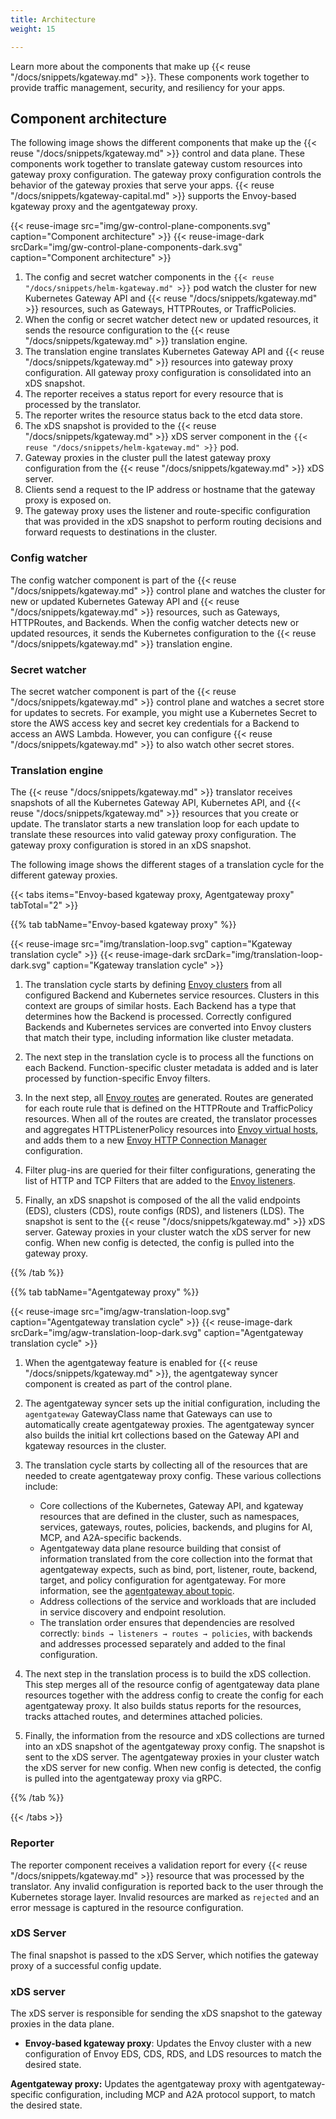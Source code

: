 ```yaml
---
title: Architecture
weight: 15

---
```


Learn more about the components that make up {{< reuse "/docs/snippets/kgateway.md" >}}. These components work together to provide traffic management, security, and resiliency for your apps.

## Component architecture

The following image shows the different components that make up the {{< reuse "/docs/snippets/kgateway.md" >}} control and data plane. These components work together to translate gateway custom resources into gateway proxy configuration. The gateway proxy configuration controls the behavior of the gateway proxies that serve your apps.  {{< reuse "/docs/snippets/kgateway-capital.md" >}} supports the Envoy-based kgateway proxy and the agentgateway proxy.

{{< reuse-image src="img/gw-control-plane-components.svg" caption="Component architecture" >}}
{{< reuse-image-dark srcDark="img/gw-control-plane-components-dark.svg" caption="Component architecture" >}}

<!--Source https://app.excalidraw.com/s/AKnnsusvczX/1HkLXOmi9BF-->

1. The config and secret watcher components in the `{{< reuse "/docs/snippets/helm-kgateway.md" >}}` pod watch the cluster for new Kubernetes Gateway API and {{< reuse "/docs/snippets/kgateway.md" >}} resources, such as Gateways, HTTPRoutes, or TrafficPolicies.
2. When the config or secret watcher detect new or updated resources, it sends the resource configuration to the {{< reuse "/docs/snippets/kgateway.md" >}} translation engine. 
3. The translation engine translates Kubernetes Gateway API and {{< reuse "/docs/snippets/kgateway.md" >}} resources into gateway proxy configuration. All gateway proxy configuration is consolidated into an xDS snapshot.
4. The reporter receives a status report for every resource that is processed by the translator. 
5. The reporter writes the resource status back to the etcd data store. 
6. The xDS snapshot is provided to the {{< reuse "/docs/snippets/kgateway.md" >}} xDS server component in the `{{< reuse "/docs/snippets/helm-kgateway.md" >}}` pod. 
7. Gateway proxies in the cluster pull the latest gateway proxy configuration from the {{< reuse "/docs/snippets/kgateway.md" >}} xDS server.
8. Clients send a request to the IP address or hostname that the gateway proxy is exposed on. 
9. The gateway proxy uses the listener and route-specific configuration that was provided in the xDS snapshot to perform routing decisions and forward requests to destinations in the cluster.

### Config watcher 

The config watcher component is part of the {{< reuse "/docs/snippets/kgateway.md" >}} control plane and watches the cluster for new or updated Kubernetes Gateway API and {{< reuse "/docs/snippets/kgateway.md" >}} resources, such as Gateways, HTTPRoutes, and Backends. When the config watcher detects new or updated resources, it sends the Kubernetes configuration to the {{< reuse "/docs/snippets/kgateway.md" >}} translation engine.

### Secret watcher

The secret watcher component is part of the {{< reuse "/docs/snippets/kgateway.md" >}} control plane and watches a secret store for updates to secrets. For example, you might use a Kubernetes Secret to store the AWS access key and secret key credentials for a Backend to access an AWS Lambda. However, you can configure {{< reuse "/docs/snippets/kgateway.md" >}} to also watch other secret stores.

<!--
### Endpoint discovery 

The endpoint discovery component is part of the {{< reuse "/docs/snippets/kgateway.md" >}} control plane and watches service registries such as Kubernetes for IP addresses and hostnames that are associated with services. Each endpoint requires its own plug-in that supports the discovery functionality. For example, Kubernetes runs its own endpoint discovery goroutine. When endpoint discovery discovers a new or updated endpoint, the configuration is stored in etcd. -->

### Translation engine

The {{< reuse "/docs/snippets/kgateway.md" >}} translator receives snapshots of all the Kubernetes Gateway API, Kubernetes API, and {{< reuse "/docs/snippets/kgateway.md" >}} resources that you create or update. The translator starts a new translation loop for each update to translate these resources into valid gateway proxy configuration. The gateway proxy configuration is stored in an xDS snapshot.  

The following image shows the different stages of a translation cycle for the different gateway proxies.

{{< tabs items="Envoy-based kgateway proxy, Agentgateway proxy" tabTotal="2" >}}

{{% tab tabName="Envoy-based kgateway proxy" %}}

{{< reuse-image src="img/translation-loop.svg" caption="Kgateway translation cycle" >}}
{{< reuse-image-dark srcDark="img/translation-loop-dark.svg" caption="Kgateway translation cycle" >}}

<!--Source https://app.excalidraw.com/s/AKnnsusvczX/1HkLXOmi9BF-->

1. The translation cycle starts by defining [Envoy clusters](https://www.envoyproxy.io/docs/envoy/latest/api-v3/config/cluster/v3/cluster.proto) from all configured Backend and Kubernetes service resources. Clusters in this context are groups of similar hosts. Each Backend has a type that determines how the Backend is processed. Correctly configured Backends and Kubernetes services are converted into Envoy clusters that match their type, including information like cluster metadata.

2. The next step in the translation cycle is to process all the functions on each Backend. Function-specific cluster metadata is added and is later processed by function-specific Envoy filters.

3. In the next step, all [Envoy routes](https://www.envoyproxy.io/docs/envoy/latest/api-v3/config/route/v3/route.proto) are generated. Routes are generated for each route rule that is defined on the HTTPRoute and TrafficPolicy resources. When all of the routes are created, the translator processes and aggregates HTTPListenerPolicy resources into [Envoy virtual hosts](https://www.envoyproxy.io/docs/envoy/latest/api-v3/config/route/v3/route_components.proto#config-route-v3-virtualhost), and adds them to a new [Envoy HTTP Connection Manager](https://www.envoyproxy.io/docs/envoy/latest/intro/arch_overview/http/http_connection_management) configuration. 

4. Filter plug-ins are queried for their filter configurations, generating the list of HTTP and TCP Filters that are added to the [Envoy listeners](https://www.envoyproxy.io/docs/envoy/latest/configuration/listeners/listeners).

5. Finally, an xDS snapshot is composed of the all the valid endpoints (EDS), clusters (CDS), route configs (RDS), and listeners (LDS). The snapshot is sent to the {{< reuse "/docs/snippets/kgateway.md" >}} xDS server. Gateway proxies in your cluster watch the xDS server for new config. When new config is detected, the config is pulled into the gateway proxy. 

{{% /tab %}}

{{% tab tabName="Agentgateway proxy" %}}

{{< reuse-image src="img/agw-translation-loop.svg" caption="Agentgateway translation cycle" >}}
{{< reuse-image-dark srcDark="img/agw-translation-loop-dark.svg" caption="Agentgateway translation cycle" >}}

<!--Source https://app.excalidraw.com/s/AKnnsusvczX/1HkLXOmi9BF-->

1. When the agentgateway feature is enabled for {{< reuse "/docs/snippets/kgateway.md" >}}, the agentgateway syncer component is created as part of the control plane.

2. The agentgateway syncer sets up the initial configuration, including the `agentgateway` GatewayClass name that Gateways can use to automatically create agentgateway proxies. The agentgateway syncer also builds the initial krt collections based on the Gateway API and kgateway resources in the cluster.

3. The translation cycle starts by collecting all of the resources that are needed to create agentgateway proxy config. These various collections include:
   * Core collections of the Kubernetes, Gateway API, and kgateway resources that are defined in the cluster, such as namespaces, services, gateways, routes, policies, backends, and plugins for AI, MCP, and A2A-specific backends.
   * Agentgateway data plane resource building that consist of information translated from the core collection into the format that agentgateway expects, such as bind, port, listener, route, backend, target, and policy configuration for agentgateway. For more information, see the [agentgateway about topic](../../agentgateway/about/#resources).
   * Address collections of the service and workloads that are included in service discovery and endpoint resolution.
   * The translation order ensures that dependencies are resolved correctly: `binds → listeners → routes → policies`, with backends and addresses processed separately and added to the final configuration.

4. The next step in the translation process is to build the xDS collection. This step merges all of the resource config of agentgateway data plane resources together with the address config to create the config for each agentgateway proxy. It also builds status reports for the resources, tracks attached routes, and determines attached policies.

5. Finally, the information from the resource and xDS collections are turned into an xDS snapshot of the agentgateway proxy config. The snapshot is sent to the xDS server. The agentgateway proxies in your cluster watch the xDS server for new config. When new config is detected, the config is pulled into the agentgateway proxy via gRPC.

{{% /tab %}}

{{< /tabs >}}

### Reporter

The reporter component receives a validation report for every {{< reuse "/docs/snippets/kgateway.md" >}} resource that was processed by the translator. Any invalid configuration is reported back to the user through the Kubernetes storage layer. Invalid resources are marked as `rejected` and an error message is captured in the resource configuration.  

### xDS Server

The final snapshot is passed to the xDS Server, which notifies the gateway proxy of a successful config update. 

### xDS server

The xDS server is responsible for sending the xDS snapshot to the gateway proxies in the data plane.

* **Envoy-based kgateway proxy**: Updates the Envoy cluster with a new configuration of Envoy EDS, CDS, RDS, and LDS resources to match the desired state.

**Agentgateway proxy:** Updates the agentgateway proxy with agentgateway-specific configuration, including MCP and A2A protocol support, to match the desired state.

<!--

## Discovery architecture

{{< reuse "docs/snippets/discovery-about.md" >}}

To enable automatic discovery of services, see [Discovery](/docs/traffic-management/destination-types/backends/#discovery). To learn more about Backends, see [Backends](/docs/traffic-management/destination-types/backends/).

The following image shows how the endpoint discovery component discovers Kubernetes services and Functions and automatically creates Backend resources for them. 

{{< reuse-image src="img/discovery.svg" >}}

-->

